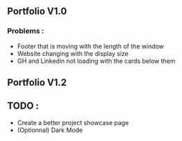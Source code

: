 ## Portfolio V1.0

### Problems :

- Footer that is moving with the length of the window
- Website changing with the display size
- GH and Linkedin not loading with the cards below them

## Portfolio V1.2

## TODO : 


- Create a better project showcase page
- (Optionnal) Dark Mode 